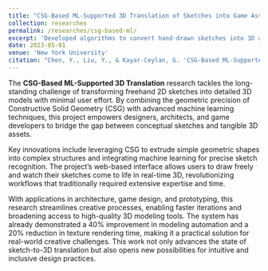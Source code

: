 ```yaml
---
title: "CSG-Based ML-Supported 3D Translation of Sketches into Game Assets"
collection: researches
permalink: /researches/csg-based-ml/
excerpt: 'Developed algorithms to convert hand-drawn sketches into 3D assets using Constructive Solid Geometry (CSG).'
date: 2023-05-01
venue: 'New York University'
citation: "Chen, Y., Liu, Y., & Kayar-Ceylan, G. 'CSG-Based ML-Supported 3D Translation of Sketches into Game Assets.' Under review by The Visual Computer, 2024."
---
```


The **CSG-Based ML-Supported 3D Translation** research tackles the long-standing challenge of transforming freehand 2D sketches into detailed 3D models with minimal user effort. By combining the geometric precision of Constructive Solid Geometry (CSG) with advanced machine learning techniques, this project empowers designers, architects, and game developers to bridge the gap between conceptual sketches and tangible 3D assets.

Key innovations include leveraging CSG to extrude simple geometric shapes into complex structures and integrating machine learning for precise sketch recognition. The project’s web-based interface allows users to draw freely and watch their sketches come to life in real-time 3D, revolutionizing workflows that traditionally required extensive expertise and time.

With applications in architecture, game design, and prototyping, this research streamlines creative processes, enabling faster iterations and broadening access to high-quality 3D modeling tools. The system has already demonstrated a 40% improvement in modeling automation and a 20% reduction in texture rendering time, making it a practical solution for real-world creative challenges. This work not only advances the state of sketch-to-3D translation but also opens new possibilities for intuitive and inclusive design practices.
